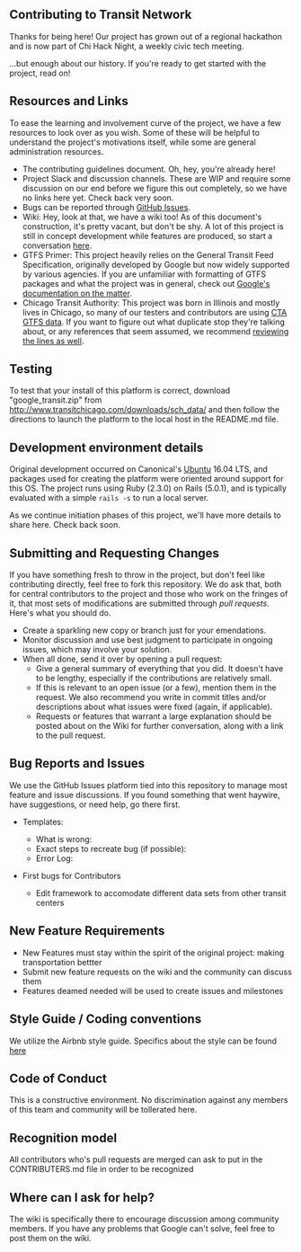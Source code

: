 ## Contributing to Transit Network

Thanks for being here! Our project has grown out of a regional hackathon and is now part of Chi Hack Night, a weekly civic tech meeting. 

...but enough about our history. If you're ready to get started with the project, read on!

## Resources and Links

To ease the learning and involvement curve of the project, we have a few resources to look over as you wish. Some of these will be helpful to understand the project's motivations itself, while some are general administration resources.

* The contributing guidelines document. Oh, hey, you're already here!
* Project Slack and discussion channels. These are WIP and require some discussion on our end before we figure this out completely, so we have no links here yet. Check back very soon.
* Bugs can be reported through [GitHub Issues](https://github.com/vkoves/Transit-Network/issues).
* Wiki: Hey, look at that, we have a wiki too! As of this document's construction, it's pretty vacant, but don't be shy. A lot of this project is still in concept development while features are produced, so start a conversation [here](https://github.com/rjaltman/Transit-Network/wiki).
* GTFS Primer: This project heavily relies on the General Transit Feed Specification, originally developed by Google but now widely supported by various agencies. If you are unfamiliar with formatting of GTFS packages and what the project was in general, check out [Google's documentation on the matter](https://developers.google.com/transit/gtfs/).
* Chicago Transit Authority: This project was born in Illinois and mostly lives in Chicago, so many of our testers and contributors are using [CTA GTFS data](http://www.transitchicago.com/developers/gtfs.aspx). If you want to figure out what duplicate stop they're talking about, or any references that seem assumed, we recommend [reviewing the lines as well](http://www.transitchicago.com/travel_information/maps/default.aspx?source_quicklinks=1). 

## Testing
To test that your install of this platform is correct, download "google_transit.zip" from http://www.transitchicago.com/downloads/sch_data/ and then follow the directions to launch the platform to the local host in the README.md file.

## Development environment details

Original development occurred on Canonical's [Ubuntu](https://www.ubuntu.com/) 16.04 LTS, and packages used for creating the platform were oriented around support for this OS. The project runs using Ruby (2.3.0) on Rails (5.0.1), and is typically evaluated with a simple `rails -s` to run a local server.

As we continue initiation phases of this project, we'll have more details to share here. Check back soon.
 
## Submitting and Requesting Changes 

If you have something fresh to throw in the project, but don't feel like contributing directly, feel free to fork this repository. We do ask that, both for central contributors to the project and those who work on the fringes of it, that most sets of modifications are submitted through _pull requests_. Here's what you should do. 
* Create a sparkling new copy or branch just for your emendations.
* Monitor discussion and use best judgment to participate in ongoing issues, which may involve your solution.
* When all done, send it over by opening a pull request:
  * Give a general summary of everything that you did. It doesn't have to be lengthy, especially if the contributions are relatively small.
  * If this is relevant to an open issue (or a few), mention them in the request. We also recommend you write in commit titles and/or descriptions about what issues were fixed (again, if applicable).
  * Requests or features that warrant a large explanation should be posted about on the Wiki for further conversation, along with a link to the pull request.

## Bug Reports and Issues

We use the GitHub Issues platform tied into this repository to manage most feature and issue discussions. If you found something that went haywire, have suggestions, or need help, go there first.

* Templates: 
  * What is wrong:
  * Exact steps to recreate bug (if possible):
  * Error Log:
     
* First bugs for Contributors
  * Edit framework to accomodate different data sets from other transit centers
    
## New Feature Requirements
* New Features must stay within the spirit of the original project: making transportation bettter
* Submit new feature requests on the wiki and the community can discuss them
* Features deamed needed will be used to create issues and milestones

## Style Guide / Coding conventions 
We utilize the Airbnb style guide. Specifics about the style can be found [here](http://airbnb.io/projects/styleguides/)

## Code of Conduct
This is a constructive environment. No discrimination against any members of this team and community will be tollerated here.

## Recognition model
All contributors who's pull requests are merged can ask to 
put in the CONTRIBUTERS.md file in order to be recognized

## Where can I ask for help?
The wiki is specifically there to encourage discussion among community members. If you have any problems that Google can't solve, feel free to post them on the wiki.
